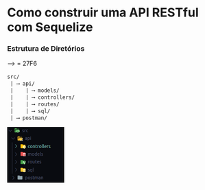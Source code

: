 # Como construir uma API RESTful com Sequelize

### Estrutura de Diretórios

⟶ = 27F6

```text
src/
 | ⟶ api/
 |    | ⟶ models/
 |    | ⟶ controllers/
 |    | ⟶ routes/
 |    | ⟶ sql/
 | ⟶ postman/
```

<img src="images/folder-review.png">